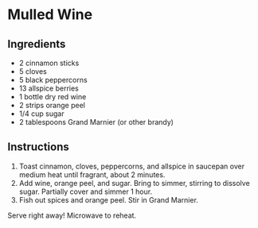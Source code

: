 # Mulled Wine

## Ingredients

- 2 cinnamon sticks
- 5 cloves
- 5 black peppercorns
- 13 allspice berries
- 1 bottle dry red wine
- 2 strips orange peel
- 1/4 cup sugar
- 2 tablespoons Grand Marnier (or other brandy)

## Instructions

1. Toast cinnamon, cloves, peppercorns, and allspice in saucepan over medium heat until fragrant, about 2 minutes.
2. Add wine, orange peel, and sugar. Bring to simmer, stirring to dissolve sugar. Partially cover and simmer 1 hour.
2. Fish out spices and orange peel. Stir in Grand Marnier.

Serve right away! Microwave to reheat.
